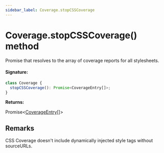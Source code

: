 ```yaml
---
sidebar_label: Coverage.stopCSSCoverage
---
```


# Coverage.stopCSSCoverage() method

Promise that resolves to the array of coverage reports for all stylesheets.

#### Signature:

```typescript
class Coverage {
  stopCSSCoverage(): Promise<CoverageEntry[]>;
}
```

**Returns:**

Promise&lt;[CoverageEntry](./puppeteer.coverageentry.md)\[\]&gt;

## Remarks

CSS Coverage doesn't include dynamically injected style tags without sourceURLs.
